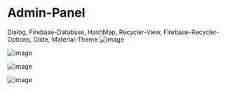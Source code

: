 # Admin-Panel
Dialog, Firebase-Database, HashMap, Recycler-View, Firebase-Recycler-Options, Glide, Material-Theme
![image](https://github.com/HarshBytes/Admin-Panel/assets/137802027/9f97dfbb-fef6-4e00-9d5e-0564dc9cdbf3)

![image](https://github.com/HarshBytes/Admin-Panel/assets/137802027/8f8e6c3a-c7ce-4120-8f82-46bf44ff1546)


![image](https://github.com/HarshBytes/Admin-Panel/assets/137802027/a4d423ad-7dc1-452b-9721-7de859f614a9)


![image](https://github.com/HarshBytes/Admin-Panel/assets/137802027/45296f55-7b58-4039-b025-12c10d009566)
